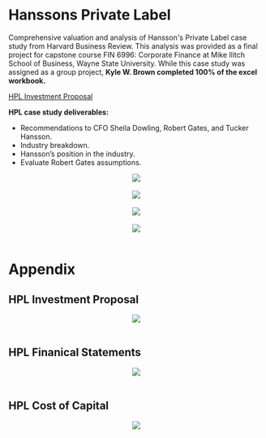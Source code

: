 # **Hanssons Private Label**
Comprehensive valuation and analysis of Hansson's Private Label case study from Harvard Business Review. This analysis was provided as a final project for capstone course FIN 6996: Corporate Finance at Mike Ilitch School of Business, Wayne State University. While this case study was assigned as a group project, **Kyle W. Brown completed 100% of the excel workbook.**   

[HPL Investment Proposal](#hpl-investment-proposal)

**HPL case study deliverables:**

* Recommendations to CFO Sheila Dowling, Robert Gates, and Tucker Hansson.
* Industry breakdown.
* Hansson’s position in the industry.
* Evaluate Robert Gates assumptions.


<div align="center">
  <img src="https://github.com/kyle-w-brown/Hanssons-Private-Label/blob/master/Images/HPL.PNG"><br><br>
</div>

<div align="center">
  <img src="https://github.com/kyle-w-brown/Hanssons-Private-Label/blob/master/Images/Wbk-model.PNG"><br><br>
</div>



<div align="center">
  <img src="https://github.com/kyle-w-brown/Hanssons-Private-Label/blob/master/Images/Wbk-wacc.PNG"><br><br>
</div>



<div align="center">
  <img src="https://github.com/kyle-w-brown/Hanssons-Private-Label/blob/master/Images/Wbk-apv.PNG"><br><br>
</div>



# **Appendix**


## HPL Investment Proposal
<div align="center">
  <img src="https://github.com/kyle-w-brown/Hanssons-Private-Label/blob/master/Images/HPL-investment_proposal.PNG"><br><br>
</div>

## HPL Finanical Statements 

<div align="center">
  <img src="https://github.com/kyle-w-brown/Hanssons-Private-Label/blob/master/Images/HPL-financial-statements.PNG"><br><br>
</div>

## HPL Cost of Capital

<div align="center">
  <img src="https://github.com/kyle-w-brown/Hanssons-Private-Label/blob/master/Images/HPL-cost-of-capital.PNG"><br><br>
</div>
